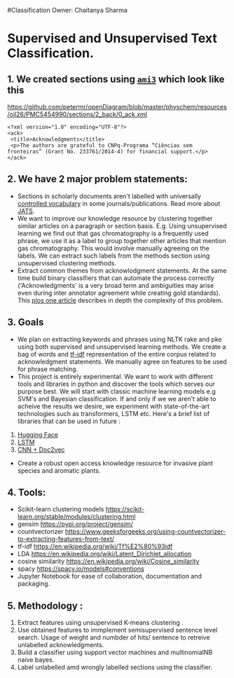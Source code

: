 #Classification
Owner: Chaitanya Sharma

# Supervised and Unsupervised Text Classification.
## 1. We created sections using  [`ami3`](https://github.com/petermr/ami3/wiki/ami-section) which look like this 

https://github.com/petermr/openDiagram/blob/master/physchem/resources/oil26/PMC5454990/sections/2_back/0_ack.xml 
```
<?xml version="1.0" encoding="UTF-8"?>
<ack>
 <title>Acknowledgments</title>
 <p>The authors are grateful to CNPq-Programa “Ciências sem fronteiras” (Grant No. 233761/2014-4) for financial support.</p>
</ack>
```

## 2. We have 2 major problem statements:  
- Sections in scholarly documents aren't labelled with universally [controlled vocabulary](https://en.wikipedia.org/wiki/Controlled_vocabulary) in some journals/publications. Read more about [JATS](https://www.xml.com/articles/2018/10/12/introduction-jats/). 
- We want to improve our knowledge resource by clustering together similar articles on a paragraph or section basis. E.g. Using unsupervised learning we find out that gas chromatography is a frequently used phrase, we use it as a label to group together other articles that mention gas chromatography. This would involve manually agreeing on the labels. We can extract such labels from the methods section using unsupervised clustering methods. 
- Extract common themes from acknowlodgment statements. At the same time build binary classifiers that can automate the process correctly ('Acknowledgments' is a very broad term and ambiguities may arise even during inter annotator agreement while creating gold standards). This [plos one article](https://www.ncbi.nlm.nih.gov/pmc/articles/PMC7021295/) describes in depth the complexity of this problem. 
## 3. Goals 
 - We plan on extracting keywords and phrases using NLTK rake and pke using both supervised and unsupervised learning methods. We create a bag of words and [tf-idf](https://en.wikipedia.org/wiki/Tf%E2%80%93idf ) representation of the entire corpus related to acknowledgment statements. We manually agree on features to be used for phrase matching. 
 - This project is entirely experimental. We want to work with different tools and libraries in python and discover the tools which serves our purpose best. We will start with classic machine learning models e.g SVM's and Bayesian classification. If and only if we we aren't able to acheive the results we desire, we experiment with state-of-the-art technologies such as transformers, LSTM etc. Here's a brief list of libraries that can be used in future :
 1. [Hugging Face](https://github.com/huggingface/transformers) 
 2. [LSTM](https://en.wikipedia.org/wiki/Long_short-term_memory)
 3. [CNN + Doc2vec](https://towardsdatascience.com/multi-class-text-classification-with-doc2vec-logistic-regression-9da9947b43f4#:~:text=Doc2vec%20is%20an%20NLP%20tool,generalizing%20of%20the%20word2vec%20method.&text=Distributed%20Representations%20of%20Sentences%20and,classification%20with%20word%20embeddings%20tutorial) 
 - Create a robust open access knowledge resource for invasive plant species and aromatic plants. 
## 4. Tools: 
 - Scikit-learn clustering models https://scikit-learn.org/stable/modules/clustering.html
 - gensim https://pypi.org/project/gensim/
 - countvectorizer https://www.geeksforgeeks.org/using-countvectorizer-to-extracting-features-from-text/
 - tf-idf https://en.wikipedia.org/wiki/Tf%E2%80%93idf 
 - LDA https://en.wikipedia.org/wiki/Latent_Dirichlet_allocation
 - cosine similarity https://en.wikipedia.org/wiki/Cosine_similarity
 - spacy  https://spacy.io/models#conventions
 - Jupyter Notebook for ease of collaboration, documentation and packaging.  
 ## 5. Methodology : 
 1. Extract features using unsupervised K-means clustering . 
 2. Use obtained features to immplement semisupervised sentence level search. Usage of weight and numbder of hits/ sentence to retreive unlabelled acknowledgments. 
 3. Build a classifier using support vector machines and multinomialNB naive bayes. 
 4. Label unlabelled amd wrongly labelled sections using the classifier. 
  
